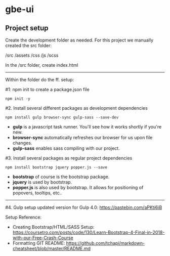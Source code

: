# gbe-ui

## Project setup

Create the development folder as needed.
For this project we manually created the src folder:

/src
    /assets
    /css
    /js
    /scss

In the /src folder, create index.html

------------

Within the folder do the ff. setup:

#1: npm init to create a package.json file
```
npm init -y
```
#2. Install several different packages as development dependencies
```
npm install gulp browser-sync gulp-sass --save-dev
```
* **gulp** is a javascript task runner. You'll see how it works shortly if you're new.
* **browser-sync** automatically refreshes our browser for us upon file changes.
* **gulp-sass** enables sass compiling with our project.

#3. Install several packages as regular project dependencies
```
npm install bootstrap jquery popper.js --save
```
* **bootstrap** of course is the bootstrap package.
* **jquery** is used by bootstrap.
* **popper.js** is also used by bootstrap. It allows for positioning of popovers, tooltips, etc..

-------------

#4. Gulp setup updated version for Gulp 4.0: https://pastebin.com/aPKti6iB

Setup Reference:
* Creating Bootstrap/HTML/SASS Setup: https://coursetro.com/posts/code/130/Learn-Bootstrap-4-Final-in-2018-with-our-Free-Crash-Course
* Formatting GIT README: https://github.com/tchapi/markdown-cheatsheet/blob/master/README.md
